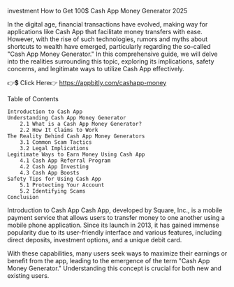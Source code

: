 investment How to Get 100$ Cash App Money Generator 2025



In the digital age, financial transactions have evolved, making way for applications like Cash App that facilitate money transfers with ease. However, with the rise of such technologies, rumors and myths about shortcuts to wealth have emerged, particularly regarding the so-called "Cash App Money Generator." In this comprehensive guide, we will delve into the realities surrounding this topic, exploring its implications, safety concerns, and legitimate ways to utilize Cash App effectively.

 

👉💲 Click Here👉 https://appbitly.com/cashapp-money

 
Table of Contents

    Introduction to Cash App
    Understanding Cash App Money Generator
        2.1 What is a Cash App Money Generator?
        2.2 How It Claims to Work
    The Reality Behind Cash App Money Generators
        3.1 Common Scam Tactics
        3.2 Legal Implications
    Legitimate Ways to Earn Money Using Cash App
        4.1 Cash App Referral Program
        4.2 Cash App Investing
        4.3 Cash App Boosts
    Safety Tips for Using Cash App
        5.1 Protecting Your Account
        5.2 Identifying Scams
    Conclusion

Introduction to Cash App
Cash App, developed by Square, Inc., is a mobile payment service that allows users to transfer money to one another using a mobile phone application. Since its launch in 2013, it has gained immense popularity due to its user-friendly interface and various features, including direct deposits, investment options, and a unique debit card.

With these capabilities, many users seek ways to maximize their earnings or benefit from the app, leading to the emergence of the term "Cash App Money Generator." Understanding this concept is crucial for both new and existing users.

